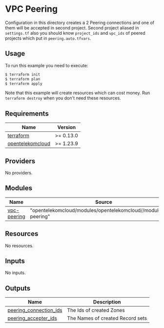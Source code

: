 # VPC Peering

Configuration in this directory creates a 2 Peering connections and one of them will be accepted in second project.
Second project aliased in `settings.tf` also you should know `project_ids` and `vpc_ids` of peered projects which put in `peering.auto.tfvars`.

## Usage

To run this example you need to execute:

```bash
$ terraform init
$ terraform plan
$ terraform apply
```

Note that this example will create resources which can cost money. Run `terraform destroy` when you don't need these resources.

## Requirements

| Name                                                                                           | Version   |
| ---------------------------------------------------------------------------------------------- |-----------|
| <a name="requirement_terraform"></a> [terraform](#requirement\_terraform)                      | >= 0.13.0 |
| <a name="requirement_opentelekomcloud"></a> [opentelekomcloud](#requirement\_opentelekomcloud) | >= 1.23.9 |

## Providers

No providers.

## Modules

| Name                                                                  | Source                                                           | Version |
|-----------------------------------------------------------------------|------------------------------------------------------------------|---------|
| <a name="module_vpc-peering"></a> [vpc-peering](#module\_vpc-peering) | "opentelekomcloud/modules/opentelekomcloud//modules/vpc-peering" | 0.0.2   |

## Resources

No resources.

## Inputs

No inputs.

## Outputs

| Name                                                                                                       | Description                      |
|------------------------------------------------------------------------------------------------------------|----------------------------------|
| <a name="output_peering_connection_ids"></a> [peering\_connection\_ids](#output\_peering\_connection\_ids) | The Ids of created Zones         |
| <a name="output_peering_accepter_ids"></a> [peering\_accepter\_ids](#output\_peering\_accepter\_ids)       | The Names of created Record sets |
